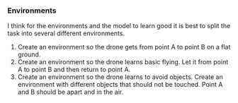 ### Environments
I think for the environments and the model to learn good it is best to split the task into several different environments.
1. Create an environment so the drone gets from point A to point B on a flat ground.
2. Create an environment so the drone learns basic flying. Let it from point A to point B and then return to point A.
3. Create an environment so the drone learns to avoid objects. Create an environment with different objects that should not be touched. Point A and B should be apart and in the air.